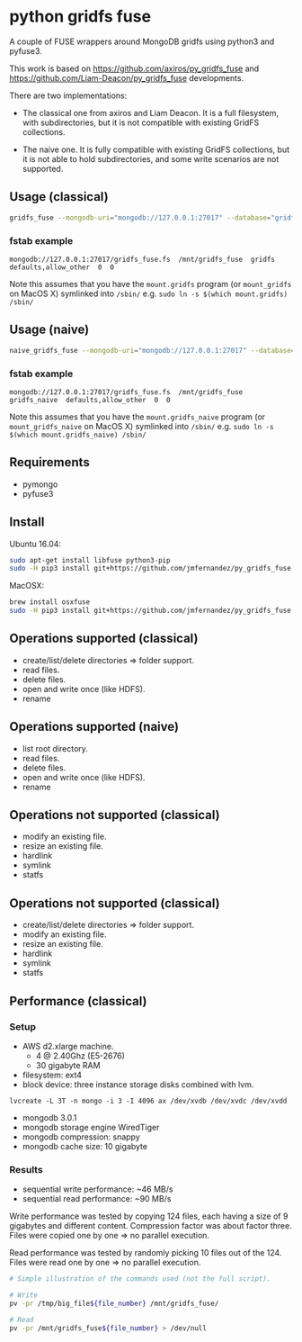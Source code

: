 # python gridfs fuse
A couple of FUSE wrappers around MongoDB gridfs using python3 and pyfuse3.

This work is based on <https://github.com/axiros/py_gridfs_fuse>
and <https://github.com/Liam-Deacon/py_gridfs_fuse> developments.

There are two implementations:

* The classical one from axiros and Liam Deacon. It is a full filesystem, with subdirectories, but it is not compatible with existing GridFS collections.

* The naive one. It is fully compatible with existing GridFS collections, but it is not able to hold subdirectories, and some write scenarios are not supported.

## Usage (classical)

```bash
gridfs_fuse --mongodb-uri="mongodb://127.0.0.1:27017" --database="gridfs_fuse" --mount-point="/mnt/gridfs_fuse" # --options=allow_other
```

### fstab example
```fstab
mongodb://127.0.0.1:27017/gridfs_fuse.fs  /mnt/gridfs_fuse  gridfs  defaults,allow_other  0  0 
```
Note this assumes that you have the `mount.gridfs` program (or `mount_gridfs` on MacOS X) symlinked 
into `/sbin/` e.g. `sudo ln -s $(which mount.gridfs) /sbin/`

## Usage (naive)

```bash
naive_gridfs_fuse --mongodb-uri="mongodb://127.0.0.1:27017" --database="gridfs_fuse" --mount-point="/mnt/gridfs_fuse" # --options=allow_other
```

### fstab example
```fstab
mongodb://127.0.0.1:27017/gridfs_fuse.fs  /mnt/gridfs_fuse  gridfs_naive  defaults,allow_other  0  0 
```
Note this assumes that you have the `mount.gridfs_naive` program (or `mount_gridfs_naive` on MacOS X) symlinked into `/sbin/` e.g. `sudo ln -s $(which mount.gridfs_naive) /sbin/`

## Requirements
 * pymongo
 * pyfuse3

## Install
Ubuntu 16.04:
```bash
sudo apt-get install libfuse python3-pip
sudo -H pip3 install git+https://github.com/jmfernandez/py_gridfs_fuse.git@v0.2.1
```

MacOSX:
```bash
brew install osxfuse
sudo -H pip3 install git+https://github.com/jmfernandez/py_gridfs_fuse.git@v0.2.1
```


## Operations supported (classical)
 * create/list/delete directories => folder support.
 * read files.
 * delete files.
 * open and write once (like HDFS).
 * rename

## Operations supported (naive)
 * list root directory.
 * read files.
 * delete files.
 * open and write once (like HDFS).
 * rename


## Operations not supported (classical)
 * modify an existing file.
 * resize an existing file.
 * hardlink
 * symlink
 * statfs

## Operations not supported (classical)
 * create/list/delete directories => folder support.
 * modify an existing file.
 * resize an existing file.
 * hardlink
 * symlink
 * statfs


## Performance (classical)
### Setup
* AWS d2.xlarge machine.
  * 4 @ 2.40Ghz (E5-2676)
  * 30 gigabyte RAM
* filesystem: ext4
* block device: three instance storage disks combined with lvm.
```
lvcreate -L 3T -n mongo -i 3 -I 4096 ax /dev/xvdb /dev/xvdc /dev/xvdd
```
* mongodb 3.0.1
* mongodb storage engine WiredTiger
* mongodb compression: snappy
* mongodb cache size: 10 gigabyte

### Results
* sequential write performance: ~46 MB/s
* sequential read performance: ~90 MB/s

Write performance was tested by copying 124 files, each having a size of 9 gigabytes and different content.
Compression factor was about factor three.
Files were copied one by one => no parallel execution.

Read performance was tested by randomly picking 10 files out of the 124.
Files were read one by one => no parallel execution.

```bash
# Simple illustration of the commands used (not the full script).

# Write
pv -pr /tmp/big_file${file_number} /mnt/gridfs_fuse/

# Read
pv -pr /mnt/gridfs_fuse${file_number} > /dev/null
```
